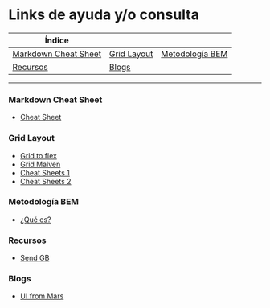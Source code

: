 # Links de ayuda y/o consulta

| Índice |    |    |
| -- | -- | -- |
| [Markdown Cheat Sheet](#id1) | [Grid Layout](#id2) | [Metodología BEM](#id3) |
| [Recursos](#id4) |  [Blogs](#id5)  |  |  |

***

### Markdown Cheat Sheet<a name="id1"></a>
* [Cheat Sheet](https://joedicastro.com/pages/markdown.html)

### Grid Layout<a name="id2"></a>
* [Grid to flex](https://www.gridtoflex.com)
* [Grid Malven](http://grid.malven.co)
* [Cheat Sheets 1](https://rachelandrew.co.uk/css/cheatsheets/grid-fallbacks)
* [Cheat Sheets 2](https://www.paradigmadigital.com/wp-content/uploads/2018/12/flexboxCheatSheet-Online.pdf)

### Metodología BEM<a name="id3"></a>
* [¿Qué es?](https://blog.interactius.com/metodolog%C3%ADa-css-block-element-modifier-bem-f26e69d1de3)

### Recursos<a name="id4"></a>
* [Send GB](https://www.sendgb.com)

### Blogs<a name="id5"></a>
* [UI from Mars](https://www.uifrommars.com/blog/)
